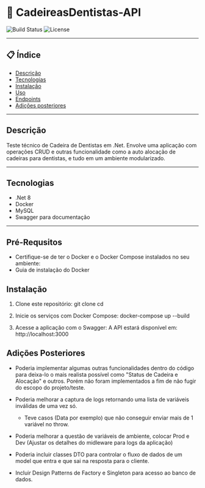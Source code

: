 # 🚀 CadeireasDentistas-API

![Build Status](https://img.shields.io/badge/build-passing-brightgreen)
![License](https://img.shields.io/badge/license-MIT-blue)

---

## 📋 Índice
- [Descrição](#descrição)
- [Tecnologias](#tecnologias)
- [Instalação](#instalação)
- [Uso](#uso)
- [Endpoints](#endpoints)
- [Adições posteriores](#adições)

---

## Descrição
Teste técnico de Cadeira de Dentistas em .Net. Envolve uma aplicação com operações CRUD e outras funcionalidade como a auto alocação de cadeiras para dentistas, e tudo em um ambiente modularizado.

---

## Tecnologias
- .Net 8
- Docker
- MySQL
- Swagger para documentação

---
## Pré-Requsitos

- Certifique-se de ter o Docker e o Docker Compose instalados no seu ambiente:
- Guia de instalação do Docker

## Instalação
    
1. Clone este repositório:
    git clone
    cd
   
2. Inicie os serviços com Docker Compose:
    docker-compose up --build

3. Acesse a aplicação com o Swagger:
    A API estará disponível em: http://localhost:3000
   


## Adições Posteriores

- Poderia implementar algumas outras funcionalidades dentro do código para deixa-lo o mais realista possível como "Status de Cadeira e Alocação" e outros. Porém não foram implementados a fim de não fugir do escopo do projeto/teste.

- Poderia melhorar a captura de logs retornando uma lista de variáveis inválidas de uma vez só.
    - Teve casos (Data por exemplo) que não conseguir enviar mais de 1 variável no throw.
    
- Poderia melhorar a questão de variáveis de ambiente, colocar Prod e Dev (Ajustar os detalhes do midleware para logs da aplicação)

- Poderia incluir classes DTO para controlar o fluxo de dados de um model que entra e que sai na resposta para o cliente.

- Incluir Design Patterns de Factory e Singleton para acesso ao banco de dados.
